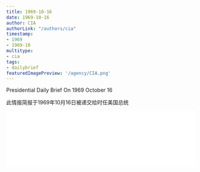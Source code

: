 ```yaml
---
title: 1969-10-16
date: 1969-10-16
author: CIA 
authorLink: "/authors/cia"
timestamp: 
- 1969
- 1969-10
multitype: 
- cia
tags: 
- dailybrief
featuredImagePreview: '/agency/CIA.png'
---
```



Presidential Daily Brief On 1969 October 16

此情报简报于1969年10月16日被递交给时任美国总统

<!--more-->





<div id="over" style="width:100%; overflow:hidden"> <iframe id="sFrame" name="sFrame" frameborder="no" border="0"  allowfullscreen marginwidth="0" scrolling="no" src = " /CIA/1969-10-16.html "  style = " position:absulute; width: 806px; top: 300;" > </iframe> </div>